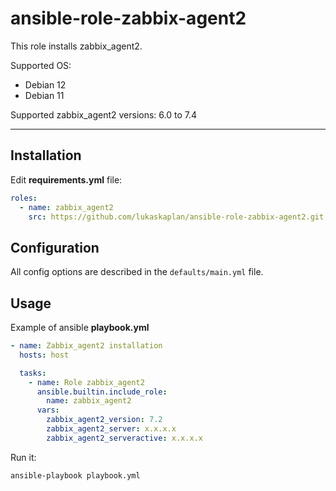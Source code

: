 # ansible-role-zabbix-agent2

This role installs zabbix_agent2.

Supported OS:
 - Debian 12
 - Debian 11

Supported zabbix_agent2 versions: 6.0 to 7.4

---

## Installation

Edit **requirements.yml** file:

```yaml
roles:
  - name: zabbix_agent2
    src: https://github.com/lukaskaplan/ansible-role-zabbix-agent2.git
```

## Configuration

All config options are described in the `defaults/main.yml` file.

## Usage

Example of ansible **playbook.yml**

```yaml
- name: Zabbix_agent2 installation
  hosts: host

  tasks:
    - name: Role zabbix_agent2
      ansible.builtin.include_role:
        name: zabbix_agent2
      vars:
        zabbix_agent2_version: 7.2
        zabbix_agent2_server: x.x.x.x
        zabbix_agent2_serveractive: x.x.x.x
```

Run it:

```bash
ansible-playbook playbook.yml
```